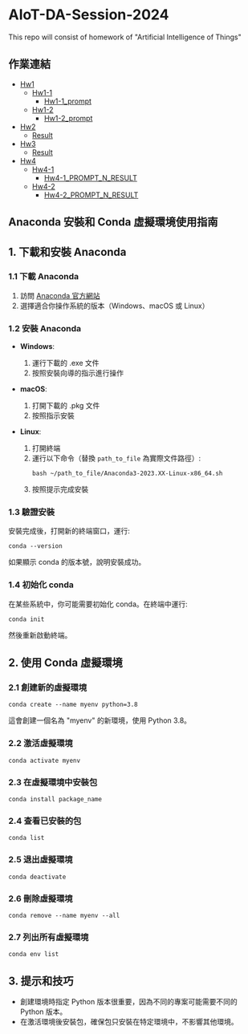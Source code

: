 # AIoT-DA-Session-2024
This repo will consist of homework of "Artificial Intelligence of Things"

## 作業連結
- [Hw1](./Hw1)
  - [Hw1-1](./Hw1/Hw1-1)
    - [Hw1-1_prompt](./Hw1/Hw1-1/PROMPT.md)
  - [Hw1-2](./Hw1/Hw1-2)
    - [Hw1-2_prompt](./Hw1/Hw1-2/PROMPT.md)
- [Hw2](./Hw2)
  - [Result](./Hw2/RESULT.md)
- [Hw3](./Hw3)
  - [Result](./Hw3/RESULT.md)
- [Hw4](./Hw4/)
  - [Hw4-1](./Hw4/Hw4-1/)
    - [Hw4-1_PROMPT_N_RESULT](./Hw4/Hw4-1/PROMPT_N_RESULT.md)
  - [Hw4-2](./Hw4/Hw4-2/)
    - [Hw4-2_PROMPT_N_RESULT](./Hw4/Hw4-2/PROMPT_N_RESULT.md)

## Anaconda 安裝和 Conda 虛擬環境使用指南

## 1. 下載和安裝 Anaconda

### 1.1 下載 Anaconda
1. 訪問 [Anaconda 官方網站](https://www.anaconda.com/products/distribution)
2. 選擇適合你操作系統的版本（Windows、macOS 或 Linux）

### 1.2 安裝 Anaconda
- **Windows**:
  1. 運行下載的 .exe 文件
  2. 按照安裝向導的指示進行操作

- **macOS**:
  1. 打開下載的 .pkg 文件
  2. 按照指示安裝

- **Linux**:
  1. 打開終端
  2. 運行以下命令（替換 `path_to_file` 為實際文件路徑）:
     ```
     bash ~/path_to_file/Anaconda3-2023.XX-Linux-x86_64.sh
     ```
  3. 按照提示完成安裝

### 1.3 驗證安裝
安裝完成後，打開新的終端窗口，運行:
```
conda --version
```
如果顯示 conda 的版本號，說明安裝成功。

### 1.4 初始化 conda
在某些系統中，你可能需要初始化 conda。在終端中運行:
```
conda init
```
然後重新啟動終端。

## 2. 使用 Conda 虛擬環境

### 2.1 創建新的虛擬環境
```
conda create --name myenv python=3.8
```
這會創建一個名為 "myenv" 的新環境，使用 Python 3.8。

### 2.2 激活虛擬環境
```
conda activate myenv
```

### 2.3 在虛擬環境中安裝包
```
conda install package_name
```

### 2.4 查看已安裝的包
```
conda list
```

### 2.5 退出虛擬環境
```
conda deactivate
```

### 2.6 刪除虛擬環境
```
conda remove --name myenv --all
```

### 2.7 列出所有虛擬環境
```
conda env list
```

## 3. 提示和技巧

- 創建環境時指定 Python 版本很重要，因為不同的專案可能需要不同的 Python 版本。
- 在激活環境後安裝包，確保包只安裝在特定環境中，不影響其他環境。
